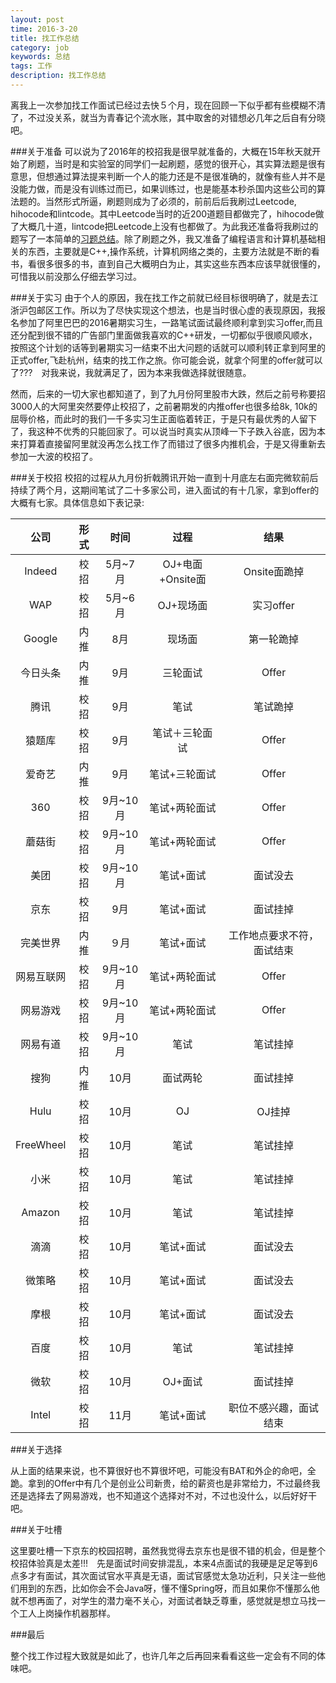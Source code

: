 ```yaml
---
layout: post
time: 2016-3-20
title: 找工作总结
category: job
keywords: 总结
tags: 工作
description: 找工作总结
---
```


离我上一次参加找工作面试已经过去快５个月，现在回顾一下似乎都有些模糊不清了，不过没关系，就当为青春记个流水账，其中取舍的对错想必几年之后自有分晓吧。

###关于准备
可以说为了2016年的校招我是很早就准备的，大概在15年秋天就开始了刷题，当时是和实验室的同学们一起刷题，感觉的很开心，其实算法题是很有意思，但想通过算法提来判断一个人的能力还是不是很准确的，就像有些人并不是没能力做，而是没有训练过而已，如果训练过，也是能基本秒杀国内这些公司的算法题的。当然形式所逼，刷题则成为了必须的，前前后后我刷过Leetcode, hihocode和lintcode。其中Leetcode当时的近200道题目都做完了，hihocode做了大概几十道，lintcode把Leetcode上没有也都做了。为此我还准备将我刷过的题写了一本简单的[习题总结](http://sosohu.github.io/assets/doc/download/programming_slightly.pdf)。除了刷题之外，我又准备了编程语言和计算机基础相关的东西，主要就是C++,操作系统，计算机网络之类的，主要方法就是不断的看书，看很多很多的书，直到自己大概明白为止，其实这些东西本应该早就很懂的，可惜我以前没那么仔细去学习过。

###关于实习
由于个人的原因，我在找工作之前就已经目标很明确了，就是去江浙沪包邮区工作。所以为了尽快实现这个想法，也是当时很心虚的表现原因，我报名参加了阿里巴巴的2016暑期实习生，一路笔试面试最终顺利拿到实习offer,而且还分配到很不错的广告部门里面做我喜欢的C++研发，一切都似乎很顺风顺水，按照这个计划的话等到暑期实习一结束不出大问题的话就可以顺利转正拿到阿里的正式offer,飞赴杭州，结束的找工作之旅。你可能会说，就拿个阿里的offer就可以了???　对我来说，我就满足了，因为本来我做选择就很随意。

然而，后来的一切大家也都知道了，到了九月份阿里股市大跌，然后之前号称要招3000人的大阿里突然要停止校招了，之前暑期发的内推offer也很多给8k, 10k的屈辱价格，而此时的我们一千多实习生正面临着转正，于是只有最优秀的人留下了，我这种不优秀的只能回家了。可以说当时真实从顶峰一下子跌入谷底，因为本来打算着直接留阿里就没再怎么找工作了而错过了很多内推机会，于是又得重新去参加一大波的校招了。

###关于校招
校招的过程从九月份折戟腾讯开始一直到十月底左右面完微软前后持续了两个月，这期间笔试了二十多家公司，进入面试的有十几家，拿到offer的大概有七家。具体信息如下表记录:

|公司|形式|时间|过程|结果|
|:---:|:---:|:---:|:---:|:---:|
|Indeed|校招|5月~7月|OJ+电面+Onsite面|Onsite面跪掉|
|WAP|校招|5月~6月|OJ+现场面|实习offer|
|Google|内推|8月|现场面|第一轮跪掉|
|今日头条|内推|9月|三轮面试|Offer|
|腾讯|校招|9月|笔试|笔试跪掉|
|猿题库|校招|9月|笔试＋三轮面试|Offer|
|爱奇艺|内推|9月|笔试+三轮面试|Offer|
|360|校招|9月~10月|笔试+两轮面试|Offer|
|蘑菇街|校招|9月~10月|笔试+两轮面试|Offer|
|美团|校招|9月~10月|笔试+面试|面试没去|
|京东|校招|9月|笔试+面试|面试挂掉|
|完美世界|内推|９月|笔试+面试|工作地点要求不符，面试结束|
|网易互联网|校招|9月~10月|笔试+两轮面试|Offer|
|网易游戏|校招|9月~10月|笔试+两轮面试|Offer|
|网易有道|校招|9月~10月|笔试|笔试挂掉|
|搜狗|内推|10月|面试两轮|面试挂掉|
|Hulu|校招|10月|OJ|OJ挂掉|
|FreeWheel|校招|10月|笔试|笔试挂掉|
|小米|校招|10月|笔试|笔试挂掉|
|Amazon|校招|10月|笔试|笔试挂掉|
|滴滴|校招|10月|笔试+面试|面试没去|
|微策略|校招|10月|笔试+面试|面试没去|
|摩根|校招|10月|笔试+面试|面试没去|
|百度|校招|10月|笔试|笔试挂掉|
|微软|校招|10月|OJ+面试|面试挂掉|
|Intel|校招|11月|笔试+面试|职位不感兴趣，面试结束|

###关于选择

从上面的结果来说，也不算很好也不算很坏吧，可能没有BAT和外企的命吧，全跪。拿到的Offer中有几个是创业公司新贵，给的薪资也是非常给力，不过最终我还是选择去了网易游戏，也不知道这个选择对不对，不过也没什么，以后好好干吧。

###关于吐槽

这里要吐槽一下京东的校园招聘，虽然我觉得去京东也是很不错的机会，但是整个校招体验真是太差!!!　先是面试时间安排混乱，本来4点面试的我硬是足足等到6点多才有面试，其次面试官水平真是无语，面试官感觉太急功近利，只关注一些他们用到的东西，比如你会不会Java呀，懂不懂Spring呀，而且如果你不懂那么他就不想再面了，对学生的潜力毫不关心，对面试者缺乏尊重，感觉就是想立马找一个工人上岗操作机器那样。

###最后

整个找工作过程大致就是如此了，也许几年之后再回来看看这些一定会有不同的体味吧。
